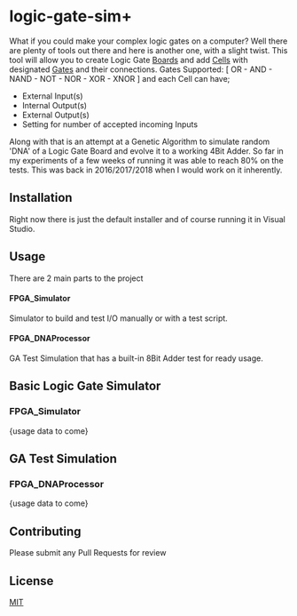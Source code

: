 # logic-gate-sim+

What if you could make your complex logic gates on a computer? Well there are plenty of tools out there and here is another one, with a slight twist. This tool will allow you to create Logic Gate [Boards](https://github.com/ralmeida/logic-gate-sim/tree/main/FPGA/Board) and add [Cells](https://github.com/ralmeida/logic-gate-sim/tree/main/FPGA/Cells) with designated [Gates](https://github.com/ralmeida/logic-gate-sim/tree/main/FPGA/Gates) and their connections. Gates Supported:
 [ OR - AND - NAND - NOT - NOR - XOR - XNOR ]
and each Cell can have;
- External Input(s)
- Internal Output(s)
- External Output(s)
- Setting for number of accepted incoming Inputs

Along with that is an attempt at a Genetic Algorithm to simulate random 'DNA' of a Logic Gate Board and evolve it to a working 4Bit Adder. So far in my experiments of a few weeks of running it was able to reach 80% on the tests. This was back in 2016/2017/2018 when I would work on it inherently. 

## Installation
Right now there is just the default installer and of course running it in Visual Studio.

## Usage
There are 2 main parts to the project
#### FPGA_Simulator
Simulator to build and test I/O manually or with a test script.

#### FPGA_DNAProcessor
GA Test Simulation that has a built-in 8Bit Adder test for ready usage.

## Basic Logic Gate Simulator
### FPGA_Simulator
{usage data to come}

## GA Test Simulation
### FPGA_DNAProcessor
{usage data to come}

## Contributing
Please submit any Pull Requests for review

## License
[MIT](https://choosealicense.com/licenses/mit/)